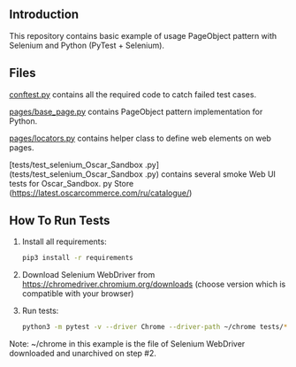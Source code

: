 Introduction
------------

This repository contains basic example of usage PageObject
pattern with Selenium and Python (PyTest + Selenium).


Files
-----

[conftest.py](conftest.py) contains all the required code to catch failed test cases.

[pages/base_page.py](pages/base_page.py) contains PageObject pattern implementation for Python.

[pages/locators.py](pages/locators.py) contains helper class to define web elements on web pages.

[tests/test_selenium_Oscar_Sandbox
.py](tests/test_selenium_Oscar_Sandbox
.py) contains several smoke Web UI tests for Oscar_Sandbox.
py Store 
(https://latest.oscarcommerce.com/ru/catalogue/)


How To Run Tests
----------------

1) Install all requirements:

    ```bash
    pip3 install -r requirements
    ```

2) Download Selenium WebDriver from https://chromedriver.chromium.org/downloads (choose version which is compatible with your browser)

3) Run tests:

    ```bash
    python3 -m pytest -v --driver Chrome --driver-path ~/chrome tests/*
    ```


Note:
~/chrome in this example is the file of Selenium WebDriver downloaded and unarchived on step #2.
